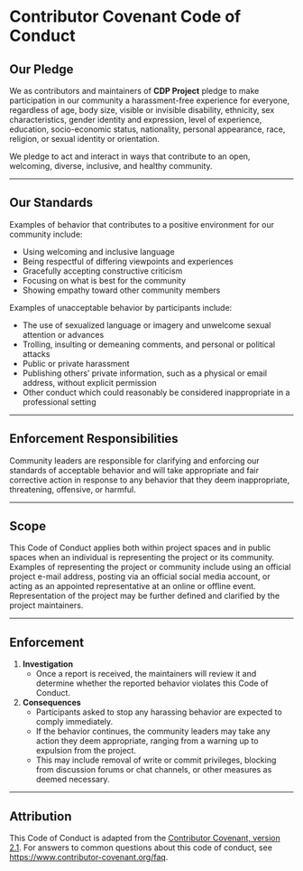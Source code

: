 # Contributor Covenant Code of Conduct

## Our Pledge

We as contributors and maintainers of **CDP Project** pledge to make participation in our community a harassment-free experience for everyone, regardless of age, body size, visible or invisible disability, ethnicity, sex characteristics, gender identity and expression, level of experience, education, socio-economic status, nationality, personal appearance, race, religion, or sexual identity or orientation.

We pledge to act and interact in ways that contribute to an open, welcoming, diverse, inclusive, and healthy community.

---

## Our Standards

Examples of behavior that contributes to a positive environment for our community include:

- Using welcoming and inclusive language  
- Being respectful of differing viewpoints and experiences  
- Gracefully accepting constructive criticism  
- Focusing on what is best for the community  
- Showing empathy toward other community members  

Examples of unacceptable behavior by participants include:

- The use of sexualized language or imagery and unwelcome sexual attention or advances  
- Trolling, insulting or demeaning comments, and personal or political attacks  
- Public or private harassment  
- Publishing others’ private information, such as a physical or email address, without explicit permission  
- Other conduct which could reasonably be considered inappropriate in a professional setting  

---

## Enforcement Responsibilities

Community leaders are responsible for clarifying and enforcing our standards of acceptable behavior and will take appropriate and fair corrective action in response to any behavior that they deem inappropriate, threatening, offensive, or harmful.

---

## Scope

This Code of Conduct applies both within project spaces and in public spaces when an individual is representing the project or its community. Examples of representing the project or community include using an official project e-mail address, posting via an official social media account, or acting as an appointed representative at an online or offline event. Representation of the project may be further defined and clarified by the project maintainers.

---

## Enforcement

1. **Investigation**  
   - Once a report is received, the maintainers will review it and determine whether the reported behavior violates this Code of Conduct.
2. **Consequences**  
   - Participants asked to stop any harassing behavior are expected to comply immediately.  
   - If the behavior continues, the community leaders may take any action they deem appropriate, ranging from a warning up to expulsion from the project.  
   - This may include removal of write or commit privileges, blocking from discussion forums or chat channels, or other measures as deemed necessary.

---

## Attribution

This Code of Conduct is adapted from the [Contributor Covenant, version 2.1](https://www.contributor-covenant.org/version/2/1/code_of_conduct). For answers to common questions about this code of conduct, see https://www.contributor-covenant.org/faq.
